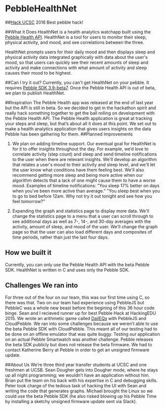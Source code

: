 # PebbleHealthNet

##[Hack UCSC](http://www.hackucsc.com/) 2016
Best pebble hack!

##What it Does
HealthNet is a health analytics watchapp built using the [Pebble Health API](https://developer.getpebble.com/guides/pebble-apps/sensors/health/).
HealthNet is a tool for users to monitor their sleep, physical activity, and mood, and see correlations between the three.

HealthNet prompts users for their daily mood and then displays sleep and physical activity data integrated graphically with data about the user's mood, so that users can quickly see their recent amounts of sleep and activity and make connections with what amount of activity and sleep causes their mood to be highest.

##Can I try it out?
Currently, you can't get HealthNet on your pebble. It requires [Pebble SDK 3.9-beta7](https://developer.getpebble.com/sdk/changelogs/3.9-beta7/). Once the Pebble Health API is out of beta, we plan to publish HealthNet.

##Inspiration
The Pebble Health app was released at the end of last year but the API is still in beta. So we decided to get in the hackathon spirit and really hack something together to get the ball rolling on development with the Pebble Health API.
The Pebble Health application is great at tracking your steps and sleep, but that’s about all it does at this point. We set out to make a health analytics application that gives users insights on the data Pebble has been gathering for them.
##Planned Improvements
1) We plan on adding timeline support. Our eventual goal for HealthNet is for it to offer insights throughout the day. For example, we’d love to correlate activity (step count) and sleep and send timeline notifications to the user when there are relevant insights. We'll develop an algorithm that relates a user's mood to their activity and sleep level, and we'll let the user know what conditions have them feeling best. We'll also recommend getting more sleep and being more active when our algorithm detects that a lack of one might cause them to have a worse mood. 
Examples of timeline notifications:
"You sleep 17% better on days when you've been more active than average."
"You sleep best when you to go to bed before 12am. Why not try it out tonight and see how you feel tomorrow?"

2) Expanding the graph and statistics page to display more data. We'll change the statistics page to a menu that a user can scroll through to see additional days as well as 7-, 14-, and 30-day averages with the activity, amount of sleep, and mood of the user. We'll change the graph page so that the user can also load different days and composites of time periods, rather than just the last four days.

## How we built it
Currently, you can only use the Pebble Health API with the beta Pebble SDK. HealthNet is written in C and uses only the Pebble SDK.

## Challenges We ran into
For three out of the four on our team, this was our first time using C, so there was that. Two on our team had experience using PebbleJS but PebbleC was a whole new beast before the begining of this 36 hour code binge. Sean and I recieved runner up for best Pebble Hack at HackingEDU 2015. We wrote an arithmetic game called [DailEQs](http://devpost.com/software/hackingedu-project) with PebbleJS and CloudPebble.
We ran into some challenges because we weren’t able to use the beta Pebble SDK with CloudPebble. This meant all of our testing had to be done on an offline emulator that was quite buggy.
Testing our application on an actual Pebble Smartwatch was another challenge. Pebble releases the beta SDK publicly but does not release the beta firmware. We had to contact Katherine Berry at Pebble in order to get an unsigned firmware update.

##About Us
We’re three third year transfer students at UCSC and one freshmen at UCSB.
Sean Dougher gets into Dougher mode, where he stays up all night programming; we wouldn’t have an application without him. Brian put the team on his back with his expertise in C and debugging skills. Peter took charge of the tedious task of hacking the UI with Sean and writing the code that generates graphs. Michael brought the Linux so we could use the beta Pebble SDK (he also risked blowing up his Pebble Time by installing a sketchy unsigned firmware update sent via Slack). 
